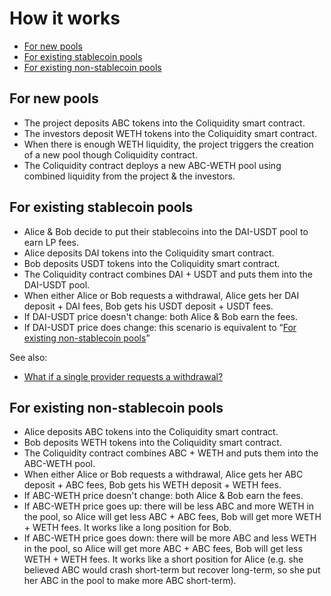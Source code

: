 # How it works

- [For new pools](#for-new-pools)
- [For existing stablecoin pools](#for-existing-stablecoin-pools)
- [For existing non-stablecoin pools](#for-existing-non-stablecoin-pools)

## For new pools

- The project deposits ABC tokens into the Coliquidity smart contract.
- The investors deposit WETH tokens into the Coliquidity smart contract.
- When there is enough WETH liquidity, the project triggers the creation of a new pool though Coliquidity contract.
- The Coliquidity contract deploys a new ABC-WETH pool using combined liquidity from the project & the investors.

## For existing stablecoin pools

- Alice & Bob decide to put their stablecoins into the DAI-USDT pool to earn LP fees.
- Alice deposits DAI tokens into the Coliquidity smart contract.
- Bob deposits USDT tokens into the Coliquidity smart contract.
- The Coliquidity contract combines DAI + USDT and puts them into the DAI-USDT pool.
- When either Alice or Bob requests a withdrawal, Alice gets her DAI deposit + DAI fees, Bob gets his USDT deposit + USDT fees.
- If DAI-USDT price doesn't change: both Alice & Bob earn the fees.
- If DAI-USDT price does change: this scenario is equivalent to “[For existing non-stablecoin pools](#for-existing-non-stablecoin-pools)”

See also:

- [What if a single provider requests a withdrawal?](FAQ.md#what-if-a-single-provider-requests-a-withdrawal)

## For existing non-stablecoin pools

- Alice deposits ABC tokens into the Coliquidity smart contract.
- Bob deposits WETH tokens into the Coliquidity smart contract.
- The Coliquidity contract combines ABC + WETH and puts them into the ABC-WETH pool.
- When either Alice or Bob requests a withdrawal, Alice gets her ABC deposit + ABC fees, Bob gets his WETH deposit + WETH fees.
- If ABC-WETH price doesn't change: both Alice & Bob earn the fees.
- If ABC-WETH price goes up: there will be less ABC and more WETH in the pool, so Alice will get less ABC + ABC fees, Bob will get more WETH + WETH fees. It works like a long position for Bob.
- If ABC-WETH price goes down: there will be more ABC and less WETH in the pool, so Alice will get more ABC + ABC fees, Bob will get less WETH + WETH fees. It works like a short position for Alice (e.g. she believed ABC would crash short-term but recover long-term, so she put her ABC in the pool to make more ABC short-term).
